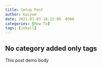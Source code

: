 ```yaml
---
title: Setup Post
author: Kaiyom
date: 2021-01-03 18:32:00 -0500
categories: [How-To]
tags: [jekyll]
---
```


## No category added only tags

This post demo body 
